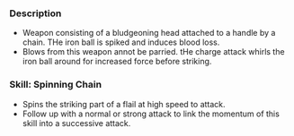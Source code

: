 ### Description
- Weapon consisting of a bludgeoning head attached to a handle by a chain. THe iron ball is spiked and induces blood loss.
- Blows from this weapon annot be parried. tHe charge attack whirls the iron ball around for increased force before striking.
### Skill: Spinning Chain
- Spins the striking part of a flail at high speed to attack.
- Follow up with a normal or strong attack to link the momentum of this skill into a successive attack.